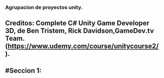 ### Agrupacion de proyectos unity.

## Creditos: Complete C# Unity Game Developer 3D, de Ben Tristem, Rick Davidson,GameDev.tv Team. (https://www.udemy.com/course/unitycourse2/).

#Seccion 1:
-
